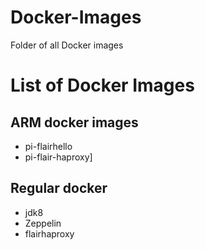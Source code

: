 # Docker-Images
Folder of all Docker images

# List of Docker Images

## ARM docker images
- pi-flairhello
- pi-flair-haproxy]

## Regular docker
- jdk8
- Zeppelin
- flairhaproxy 
